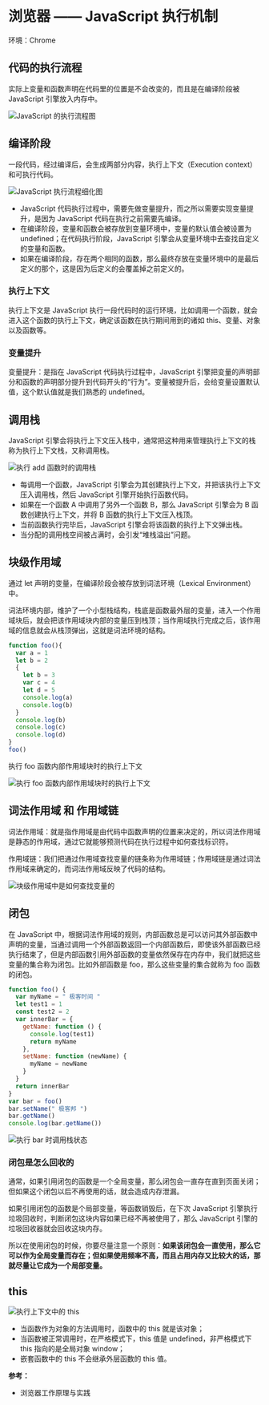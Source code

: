 # 浏览器 —— JavaScript 执行机制

环境：Chrome

## 代码的执行流程

实际上变量和函数声明在代码里的位置是不会改变的，而且是在编译阶段被 JavaScript 引擎放入内存中。

![JavaScript 的执行流程图](http://storage.icyc.cc/p/20211106/rc-upload-1636197950530-2.png)

## 编译阶段

一段代码，经过编译后，会生成两部分内容，执行上下文（Execution context）和可执行代码。

![JavaScript 执行流程细化图](http://storage.icyc.cc/p/20211106/rc-upload-1636197950530-5.png)

* JavaScript 代码执行过程中，需要先做变量提升，而之所以需要实现变量提升，是因为 JavaScript 代码在执行之前需要先编译。
* 在编译阶段，变量和函数会被存放到变量环境中，变量的默认值会被设置为 undefined；在代码执行阶段，JavaScript 引擎会从变量环境中去查找自定义的变量和函数。
* 如果在编译阶段，存在两个相同的函数，那么最终存放在变量环境中的是最后定义的那个，这是因为后定义的会覆盖掉之前定义的。

### 执行上下文

执行上下文是 JavaScript 执行一段代码时的运行环境，比如调用一个函数，就会进入这个函数的执行上下文，确定该函数在执行期间用到的诸如 this、变量、对象以及函数等。

### 变量提升

变量提升：是指在 JavaScript 代码执行过程中，JavaScript 引擎把变量的声明部分和函数的声明部分提升到代码开头的“行为”。变量被提升后，会给变量设置默认值，这个默认值就是我们熟悉的 undefined。

## 调用栈

JavaScript 引擎会将执行上下文压入栈中，通常把这种用来管理执行上下文的栈称为执行上下文栈，又称调用栈。

![执行 add 函数时的调用栈](http://storage.icyc.cc/p/20211107/rc-upload-1636197950530-8.png)

* 每调用一个函数，JavaScript 引擎会为其创建执行上下文，并把该执行上下文压入调用栈，然后 JavaScript 引擎开始执行函数代码。
* 如果在一个函数 A 中调用了另外一个函数 B，那么 JavaScript 引擎会为 B 函数创建执行上下文，并将 B 函数的执行上下文压入栈顶。
* 当前函数执行完毕后，JavaScript 引擎会将该函数的执行上下文弹出栈。
* 当分配的调用栈空间被占满时，会引发“堆栈溢出”问题。

## 块级作用域

通过 let 声明的变量，在编译阶段会被存放到词法环境（Lexical Environment）中。

词法环境内部，维护了一个小型栈结构，栈底是函数最外层的变量，进入一个作用域块后，就会把该作用域块内部的变量压到栈顶；当作用域执行完成之后，该作用域的信息就会从栈顶弹出，这就是词法环境的结构。

```js
function foo(){
  var a = 1
  let b = 2
  {
    let b = 3
    var c = 4
    let d = 5
    console.log(a)
    console.log(b)
  }
  console.log(b) 
  console.log(c)
  console.log(d)
}   
foo()
```

执行 foo 函数内部作用域块时的执行上下文

![执行 foo 函数内部作用域块时的执行上下文](http://storage.icyc.cc/p/20211107/rc-upload-1636197950530-11.png)

## 词法作用域 和 作用域链

词法作用域：就是指作用域是由代码中函数声明的位置来决定的，所以词法作用域是静态的作用域，通过它就能够预测代码在执行过程中如何查找标识符。

作用域链：我们把通过作用域查找变量的链条称为作用域链；作用域链是通过词法作用域来确定的，而词法作用域反映了代码的结构。

![块级作用域中是如何查找变量的](http://storage.icyc.cc/p/20211107/rc-upload-1636197950530-14.png)

## 闭包

在 JavaScript 中，根据词法作用域的规则，内部函数总是可以访问其外部函数中声明的变量，当通过调用一个外部函数返回一个内部函数后，即使该外部函数已经执行结束了，但是内部函数引用外部函数的变量依然保存在内存中，我们就把这些变量的集合称为闭包。比如外部函数是 foo，那么这些变量的集合就称为 foo 函数的闭包。

```js
function foo() {
  var myName = " 极客时间 "
  let test1 = 1
  const test2 = 2
  var innerBar = {
    getName: function () {
      console.log(test1)
      return myName
    },
    setName: function (newName) {
      myName = newName
    }
  }
  return innerBar
}
var bar = foo()
bar.setName(" 极客邦 ")
bar.getName()
console.log(bar.getName())
```

![执行 bar 时调用栈状态](http://storage.icyc.cc/p/20211108/rc-upload-1636197950530-17.png)

### 闭包是怎么回收的

通常，如果引用闭包的函数是一个全局变量，那么闭包会一直存在直到页面关闭；但如果这个闭包以后不再使用的话，就会造成内存泄漏。

如果引用闭包的函数是个局部变量，等函数销毁后，在下次 JavaScript 引擎执行垃圾回收时，判断闭包这块内容如果已经不再被使用了，那么 JavaScript 引擎的垃圾回收器就会回收这块内存。

所以在使用闭包的时候，你要尽量注意一个原则：**如果该闭包会一直使用，那么它可以作为全局变量而存在；但如果使用频率不高，而且占用内存又比较大的话，那就尽量让它成为一个局部变量。**

## this

![执行上下文中的 this](http://storage.icyc.cc/p/20211108/rc-upload-1636197950530-20.png)

* 当函数作为对象的方法调用时，函数中的 this 就是该对象；
* 当函数被正常调用时，在严格模式下，this 值是 undefined，非严格模式下 this 指向的是全局对象 window；
* 嵌套函数中的 this 不会继承外层函数的 this 值。

**参考：**

* 浏览器工作原理与实践
